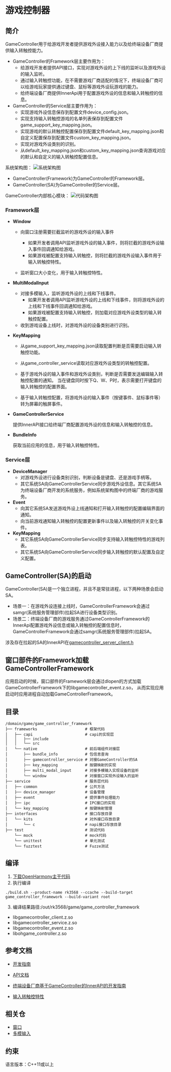 # 游戏控制器

## 简介

GameController用于给游戏开发者提供游戏外设接入能力以及给终端设备厂商提供输入转触控能力。

- GameController的Framework层主要作用为：
    - 给游戏开发者提供API接口，实现对游戏外设的上下线的监听以及游戏外设的输入监听。
    - 通过输入转触控功能，在不需要游戏厂商适配的情况下，终端设备厂商可以给游戏玩家提供通过键盘、鼠标等游戏外设玩游戏的能力。
    - 给终端设备厂商提供InnerApi用于配置游戏外设的信息和输入转触控的信息。
- GameController的Service层主要作用为：
    - 实现游戏外设信息保存到配置文件device_config.json。
    - 实现支持输入转触控游戏的名单列表保存到配置文件game_support_key_mapping.json。
    - 实现游戏的默认转触控配置保存到配置文件default_key_mapping.json和自定义配置保存到配置文件custom_key_mapping.json。
    - 实现对游戏外设类别的识别。
    - 从default_key_mapping.json和custom_key_mapping.json查询游戏对应的默认和自定义的输入转触控配置信息。

系统架构图：
![系统架构图](./figures/system_arch.PNG)

- GameController(Framework)为GameController的Framework层。
- GameController(SA)为GameController的Service层。

GameController内部核心模块：
![代码架构图](./figures/code_arch.PNG)

### Framework层

- **Window**

    - 向窗口注册需要拦截监听的游戏外设的输入事件
        - 如果开发者调用API监听游戏外设的输入事件，则将拦截的游戏外设输入事件回调通知给游戏。
        - 如果游戏被配置支持输入转触控，则将拦截的游戏外设输入事件用于输入转触控特性。

    - 监听窗口大小变化，用于输入转触控特性。

- **MultiModalInput**

    - 对接多模输入，监听游戏外设的上线和下线事件。
        - 如果开发者调用API监听游戏外设的上线和下线事件，则将游戏外设的上线和下线事件回调通知给游戏。
        - 如果游戏被配置支持输入转触控，则加载对应游戏外设类型的输入转触控配置。
    - 收到游戏设备上线时，对游戏外设的设备类别进行识别。

- **KeyMapping**

    - 从game_support_key_mapping.json读取配置判断是否需要启动输入转触控功能。

    - 从game_controller_service读取对应游戏外设类型的转触控配置。

    - 基于游戏外设的输入事件和游戏外设类别，判断是否需要发送编辑输入转触控配置的通知。 当在键盘同时按下Q、W、P时，表示需要打开键盘的输入转触控的配置界面。

    - 基于输入转触控配置，将游戏外设的输入事件（按键事件、鼠标事件等）转为屏幕的触屏事件。

- **GameControllerService**

  提供InnerAPI接口给终端厂商配置游戏外设的信息和输入转触控的信息。

- **BundleInfo**

  获取当前应用的信息，用于输入转触控特性。

### Service层

- **DeviceManager**
    - 对游戏外设进行设备类别识别，判断设备是键盘、还是游戏手柄等。
    - 其它系统SA向GameControllerService同步游戏外设信息。其它系统SA为终端设备厂商开发的系统服务，例如系统架构图中的终端厂商的游戏服务。
- **Event**
    - 向其它系统SA发送游戏外设上线通知和打开输入转触控的配置编辑界面的通知。
    - 向当前游戏通知输入转触控的配置更新事件以及输入转触控的开关变化事件。
- **KeyMapping**
    - 其它系统SA向GameControllerService同步支持输入转触控特性的游戏列表。
    - 其它系统SA向GameControllerService同步输入转触控的默认配置及自定义配置。

## GameController(SA)的启动

GameController(SA)是一个独立进程，并且不是常驻进程，以下两种场景会启动SA。

- 场景一：在游戏外设连接上线时，GameControllerFramework会通过samgr(系统服务管理部件)拉起SA进行设备类型识别。
- 场景二：终端设备厂商的游戏服务通过GameControllerFramework的InnerApi配置游戏外设信息或输入转触控的配置信息时，
  GameControllerFramework会通过samgr(系统服务管理部件)拉起SA。

涉及存在拉起的SA的InnerAPI在[gamecontroller_server_client.h](https://gitcode.com/openharmony-sig/game_game_controller_framework/blob/master/frameworks/native/gamecontroller_service/include/gamecontroller_server_client.h)

## 窗口部件的Framework加载GameControllerFramework

应用启动的时候，窗口部件的Framework层会通过dlopen的方式加载GameControllerFramework下的libgamecontroller_event.z.so，
从而实现应用启动时应用进程自动加载GameControllerFramework。

## 目录

```
/domain/game/game_controller_framework
├── frameworks                     # 框架代码
│   ├── capi                       # capi的实现层
│   │   ├── include
│   │   └── src
│   └── native                     # 前后端组件对接层
│       ├── bundle_info            # 包信息查询
│       ├── gamecontroller_service # 对接GameController的SA
│       ├── key_mapping            # 按键映射的实现
│       ├── multi_modal_input      # 对接多模输入实现设备的监听
│       └── window                 # 对接窗口实现外设输入的监听
├── service                        # 服务层代码
│   ├── common                     # 公共方法
│   ├── device_manager             # 设备管理
│   ├── event                      # 提供事件处理能力
│   ├── ipc                        # IPC接口的实现
│   └── key_mapping                # 按键映射管理
├── interfaces                     # 接口存放目录 
│   └── kits                       # 对外接口存放目录 
│       └── c                      # napi接口存放目录
├── test                           # 测试代码
    └── mock                       # mock代码
    └── unittest                   # 单元测试  
    └── fuzztest                   # Fuzze测试 
```

## 编译

1. [下载OpenHarmony主干代码](https://www.openharmony.cn/download/)
2. 执行编译

```shell
./build.sh --product-name rk3568 --ccache --build-target game_controller_framework --build-variant root
```

3. 编译结果路径:/out/rk3568/game/game_controller_framework

- libgamecontroller_client.z.so
- libgamecontroller_service.z.so
- libgamecontroller_event.z.so
- libohgame_controller.z.so

## 参考文档

- [开发指南](https://gitcode.com/weixin_42784160/docs/blob/master/zh-cn/application-dev/game-controller/Readme-CN.md)

- [API文档](https://gitcode.com/weixin_42784160/docs/blob/master/zh-cn/application-dev/reference/apis-game-controller-kit/Readme-CN.md)

- [终端设备厂商基于GameController的InnerAPI的开发指南](https://gitcode.com/openharmony-sig/game_game_controller_framework/wiki/Home.md)

- [输入转触控特性](https://gitcode.com/openharmony-sig/game_game_controller_framework/wiki/Home.md)

## 相关仓

- [窗口](https://gitee.com/openharmony/window_window_manager/blob/master/README_zh.md)
- [多模输入](https://gitee.com/openharmony/multimodalinput_input/blob/master/README_zh.md)

## 约束

语言版本：C++11或以上